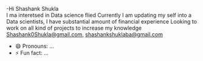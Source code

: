 -Hi Shashank Shukla  
I ma interetsed in Data science  flied 
Currently I am updating my self into a Data scientists, I have substantial amount of financial experience
Looking to work on all kind of projects to increase my  knowledge 
Shashank0Shukla@gmail.com, shashankshuklaba@gmail.com
- 😄 Pronouns: ...
- ⚡ Fun fact: ...

<!---
shashank4689/shashank4689 is a ✨ special ✨ repository because its `README.md` (this file) appears on your GitHub profile.
You can click the Preview link to take a look at your changes.
--->
